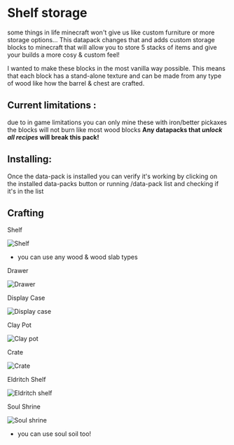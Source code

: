 # Shelf storage

some things in life minecraft won't give us like custom furniture or more storage options... This datapack changes that and adds custom storage blocks to minecraft that will allow you to store 5 stacks of items and give your builds a more cosy & custom feel!

I wanted to make these blocks in the most vanilla way possible. This means that each block has a stand-alone texture and can be made from any type of wood like how the barrel & chest are crafted. 

## Current limitations :
due to in game limitations you can only mine these with iron/better pickaxes
the blocks will not burn like most wood blocks
**Any datapacks that _unlock all recipes_ will break this pack!**

## Installing:
Once the data-pack is installed you can verify it's working by clicking on the installed data-packs button or running /data-pack list and checking if it's in the list

## Crafting

Shelf

![Shelf](https://static.planetminecraft.com/files/image/minecraft/texture-pack/2022/060/15426631-shelf_l.jpg)
- you can use any wood & wood slab types

Drawer

![Drawer](https://static.planetminecraft.com/files/image/minecraft/texture-pack/2022/060/15426623-drawer_l.jpg)

Display Case

![Display case](https://static.planetminecraft.com/files/image/minecraft/texture-pack/2022/060/15426624-display_l.jpg)

Clay Pot

![Clay pot](https://static.planetminecraft.com/files/image/minecraft/texture-pack/2022/060/15426625-clay_l.jpg)

Crate

![Crate](https://static.planetminecraft.com/files/image/minecraft/texture-pack/2022/060/15426626-crate_l.jpg)

Eldritch Shelf

![Eldritch shelf](https://static.planetminecraft.com/files/image/minecraft/texture-pack/2022/060/15426627-eldritch_l.jpg)

Soul Shrine

![Soul shrine](https://static.planetminecraft.com/files/image/minecraft/texture-pack/2022/060/15426628-soul_l.jpg)
- you can use soul soil too!

